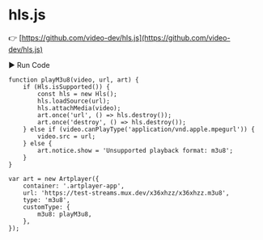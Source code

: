 # hls.js

👉 [https://github.com/video-dev/hls.js](https://github.com/video-dev/hls.js)

<div className="run-code" data-libs="https://cdnjs.cloudflare.com/ajax/libs/hls.js/8.0.0-beta.3/hls.min.js">
    ▶ Run Code
</div>

```js{18-21}
function playM3u8(video, url, art) {
    if (Hls.isSupported()) {
        const hls = new Hls();
        hls.loadSource(url);
        hls.attachMedia(video);
        art.once('url', () => hls.destroy());
        art.once('destroy', () => hls.destroy());
    } else if (video.canPlayType('application/vnd.apple.mpegurl')) {
        video.src = url;
    } else {
        art.notice.show = 'Unsupported playback format: m3u8';
    }
}

var art = new Artplayer({
    container: '.artplayer-app',
    url: 'https://test-streams.mux.dev/x36xhzz/x36xhzz.m3u8',
    type: 'm3u8',
    customType: {
        m3u8: playM3u8,
    },
});
```
